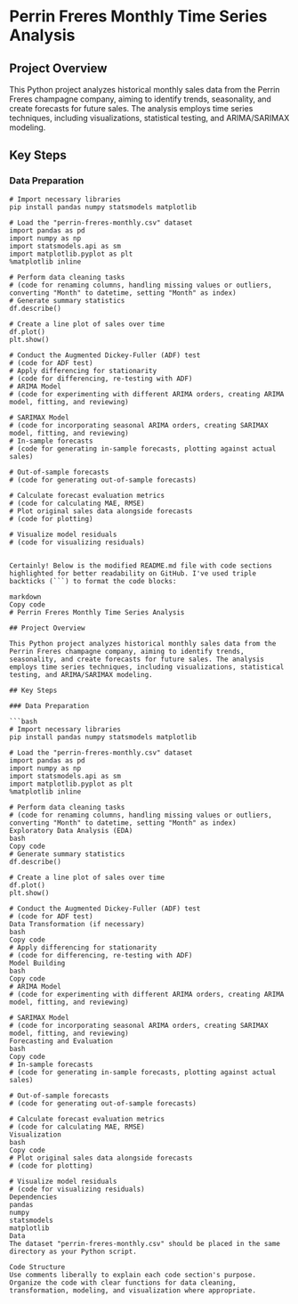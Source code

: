 # Perrin Freres Monthly Time Series Analysis

## Project Overview

This Python project analyzes historical monthly sales data from the Perrin Freres champagne company, aiming to identify trends, seasonality, and create forecasts for future sales. The analysis employs time series techniques, including visualizations, statistical testing, and ARIMA/SARIMAX modeling.

## Key Steps

### Data Preparation

```
# Import necessary libraries
pip install pandas numpy statsmodels matplotlib

# Load the "perrin-freres-monthly.csv" dataset
import pandas as pd
import numpy as np
import statsmodels.api as sm
import matplotlib.pyplot as plt
%matplotlib inline

# Perform data cleaning tasks
# (code for renaming columns, handling missing values or outliers, converting "Month" to datetime, setting "Month" as index)
# Generate summary statistics
df.describe()

# Create a line plot of sales over time
df.plot()
plt.show()

# Conduct the Augmented Dickey-Fuller (ADF) test
# (code for ADF test)
# Apply differencing for stationarity
# (code for differencing, re-testing with ADF)
# ARIMA Model
# (code for experimenting with different ARIMA orders, creating ARIMA model, fitting, and reviewing)

# SARIMAX Model
# (code for incorporating seasonal ARIMA orders, creating SARIMAX model, fitting, and reviewing)
# In-sample forecasts
# (code for generating in-sample forecasts, plotting against actual sales)

# Out-of-sample forecasts
# (code for generating out-of-sample forecasts)

# Calculate forecast evaluation metrics
# (code for calculating MAE, RMSE)
# Plot original sales data alongside forecasts
# (code for plotting)

# Visualize model residuals
# (code for visualizing residuals)


Certainly! Below is the modified README.md file with code sections highlighted for better readability on GitHub. I've used triple backticks (```) to format the code blocks:

markdown
Copy code
# Perrin Freres Monthly Time Series Analysis

## Project Overview

This Python project analyzes historical monthly sales data from the Perrin Freres champagne company, aiming to identify trends, seasonality, and create forecasts for future sales. The analysis employs time series techniques, including visualizations, statistical testing, and ARIMA/SARIMAX modeling.

## Key Steps

### Data Preparation

```bash
# Import necessary libraries
pip install pandas numpy statsmodels matplotlib

# Load the "perrin-freres-monthly.csv" dataset
import pandas as pd
import numpy as np
import statsmodels.api as sm
import matplotlib.pyplot as plt
%matplotlib inline

# Perform data cleaning tasks
# (code for renaming columns, handling missing values or outliers, converting "Month" to datetime, setting "Month" as index)
Exploratory Data Analysis (EDA)
bash
Copy code
# Generate summary statistics
df.describe()

# Create a line plot of sales over time
df.plot()
plt.show()

# Conduct the Augmented Dickey-Fuller (ADF) test
# (code for ADF test)
Data Transformation (if necessary)
bash
Copy code
# Apply differencing for stationarity
# (code for differencing, re-testing with ADF)
Model Building
bash
Copy code
# ARIMA Model
# (code for experimenting with different ARIMA orders, creating ARIMA model, fitting, and reviewing)

# SARIMAX Model
# (code for incorporating seasonal ARIMA orders, creating SARIMAX model, fitting, and reviewing)
Forecasting and Evaluation
bash
Copy code
# In-sample forecasts
# (code for generating in-sample forecasts, plotting against actual sales)

# Out-of-sample forecasts
# (code for generating out-of-sample forecasts)

# Calculate forecast evaluation metrics
# (code for calculating MAE, RMSE)
Visualization
bash
Copy code
# Plot original sales data alongside forecasts
# (code for plotting)

# Visualize model residuals
# (code for visualizing residuals)
Dependencies
pandas
numpy
statsmodels
matplotlib
Data
The dataset "perrin-freres-monthly.csv" should be placed in the same directory as your Python script.

Code Structure
Use comments liberally to explain each code section's purpose.
Organize the code with clear functions for data cleaning, transformation, modeling, and visualization where appropriate.



